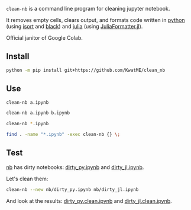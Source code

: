 `clean-nb` is a command line program for cleaning jupyter notebook.

It removes empty cells, clears output, and formats code written in [python](https://www.python.org) (using [isort](https://github.com/timothycrosley/isort) and [black](https://github.com/ambv/black)) and [julia](https://julialang.org) (using [JuliaFormatter.jl](https://github.com/domluna/JuliaFormatter.jl)).

Official janitor of Google Colab.

## Install

```sh
python -m pip install git+https://github.com/KwatME/clean_nb
```

## Use

```sh
clean-nb a.ipynb
```

```sh
clean-nb a.ipynb b.ipynb
```

```sh
clean-nb *.ipynb
```

```sh
find . -name "*.ipynb" -exec clean-nb {} \;
```

## Test

[nb](nb) has dirty notebooks: [dirty_py.ipynb](nb/dirty_py.ipynb) and [dirty_jl.ipynb](nb/dirty_jl.ipynb).

Let's clean them:

```sh
clean-nb --new nb/dirty_py.ipynb nb/dirty_jl.ipynb
```

And look at the results: [dirty_py.clean.ipynb](nb/dirty_py.clean.ipynb) and [dirty_jl.clean.ipynb](nb/dirty_jl.clean.ipynb).
